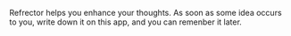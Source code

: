 Refrector helps you enhance your thoughts. As soon as some idea occurs to you, write down it on this app, and you can remenber it later.
